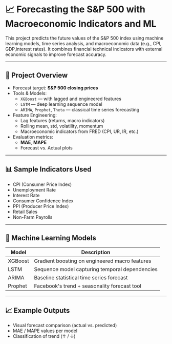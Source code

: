# 📈 Forecasting the S&P 500 with Macroeconomic Indicators and ML

This project predicts the future values of the S&P 500 index using machine learning models, time series analysis, and macroeconomic data (e.g., CPI, GDP,interest rates). It combines financial technical indicators with external economic signals to improve forecast accuracy.

---

## 📂 Project Overview

- Forecast target: **S&P 500 closing prices**
- Tools & Models:
  - `XGBoost` — with lagged and engineered features
  - `LSTM` — deep learning sequence model
  - `ARIMA`, `Prophet`, `Theta` — classical time series forecasting
- Feature Engineering:
  - Lag features (returns, macro indicators)
  - Rolling mean, std, volatility, momentum
  - Macroeconomic indicators from FRED (CPI, UR, IR, etc.)
- Evaluation metrics:
  - **MAE**, **MAPE**
  - Forecast vs. Actual plots

---

## 📊 Sample Indicators Used

- CPI (Consumer Price Index)
- Unemployment Rate
- Interest Rate
- Consumer Confidence Index
- PPI (Producer Price Index)
- Retail Sales
- Non-Farm Payrolls

---

## 🧠 Machine Learning Models

| Model      | Description                                     |
|------------|-------------------------------------------------|
| XGBoost    | Gradient boosting on engineered macro features  |
| LSTM       | Sequence model capturing temporal dependencies  |
| ARIMA      | Baseline statistical time series forecast       |
| Prophet    | Facebook's trend + seasonality forecast tool    |

---

## 📈 Example Outputs

- Visual forecast comparison (actual vs. predicted)
- MAE / MAPE values per model
- Classification of trend (↑ / ↓)

